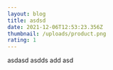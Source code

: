 ```yaml
---
layout: blog
title: asdsd
date: 2021-12-06T12:53:23.356Z
thumbnail: /uploads/product.png
rating: 1
---
```

asdasd asdds add asd